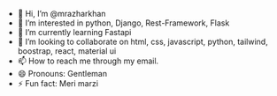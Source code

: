 - 👋 Hi, I’m @mrazharkhan
- 👀 I’m interested in python, Django, Rest-Framework, Flask
- 🌱 I’m currently learning Fastapi
- 💞️ I’m looking to collaborate on html, css, javascript, python, tailwind, boostrap, react, material ui
- 📫 How to reach me through my email.
- 😄 Pronouns: Gentleman
- ⚡ Fun fact: Meri marzi

<!---
mrazharkhan/mrazharkhan is a ✨ special ✨ repository because its `README.md` (this file) appears on your GitHub profile.
You can click the Preview link to take a look at your changes.
--->
